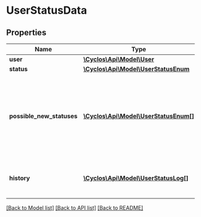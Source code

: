 # UserStatusData

## Properties
Name | Type | Description | Notes
------------ | ------------- | ------------- | -------------
**user** | [**\Cyclos\Api\Model\User**](User.md) |  | [optional] 
**status** | [**\Cyclos\Api\Model\UserStatusEnum**](UserStatusEnum.md) |  | [optional] 
**possible_new_statuses** | [**\Cyclos\Api\Model\UserStatusEnum[]**](UserStatusEnum.md) | If the authenticated user can manage the given user&#x27;s status, contains the list of statuses that can be assigned. | [optional] 
**history** | [**\Cyclos\Api\Model\UserStatusLog[]**](UserStatusLog.md) | Contains the history entries for all status changes | [optional] 

[[Back to Model list]](../../README.md#documentation-for-models) [[Back to API list]](../../README.md#documentation-for-api-endpoints) [[Back to README]](../../README.md)

